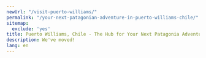 ```yaml
---
newUrl: "/visit-puerto-williams/"
permalink: "/your-next-patagonian-adventure-in-puerto-williams-chile/"
sitemap:
  exclude: 'yes'
title: Puerto Williams, Chile - The Hub for Your Next Patagonia Adventure
description: We've moved!
lang: en
---
```

